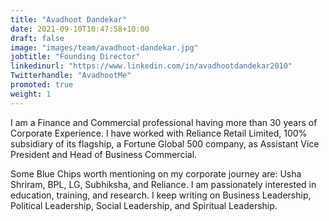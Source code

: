 ```yaml
---
title: "Avadhoot Dandekar"
date: 2021-09-10T10:47:58+10:00
draft: false
image: "images/team/avadhoot-dandekar.jpg"
jobtitle: "Founding Director"
linkedinurl: "https://www.linkedin.com/in/avadhootdandekar2010"
Twitterhandle: "AvadhootMe"
promoted: true
weight: 1
---
```


I am a Finance and Commercial professional having more than 30 years of Corporate Experience. I have worked with Reliance Retail Limited, 100% subsidiary of its flagship, a Fortune Global 500 company, as Assistant Vice President and Head of Business Commercial. 

Some Blue Chips worth mentioning on my corporate journey are: Usha Shriram, BPL, LG, Subhiksha, and Reliance. I am passionately interested in education, training, and research. I keep writing on Business Leadership, Political Leadership, Social Leadership, and Spiritual Leadership.

